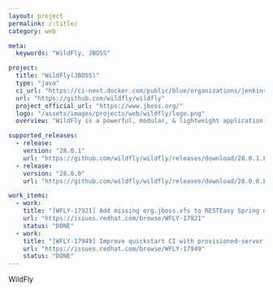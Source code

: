 ```yaml
---
layout: project
permalink: /:title/
category: web

meta:
  keywords: "WildFly, JBOSS"

project:
  title: "WildFly(JBOSS)"
  type: "java"
  ci_url: "https://ci-next.docker.com/public/blue/organizations/jenkins/moby/activity"
  url: "https://github.com/wildfly/wildfly"
  project_official_url: "https://www.jboss.org/"
  logo: "/assets/images/projects/web/wildfly/logo.png"
  overview: "WildFly is a powerful, modular, & lightweight application server that helps you build amazing applications."

supported_releases:
  - release:
    version: "28.0.1"
    url: "https://github.com/wildfly/wildfly/releases/download/28.0.1.Final/wildfly-28.0.1.Final.tar.gz"
  - release:
    version: "28.0.0"
    url: "https://github.com/wildfly/wildfly/releases/download/28.0.0.Final/wildfly-28.0.0.Final.tar.gz"

work_items:
  - work:
    title: "[WFLY-17921] Add missing org.jboss.vfs to RESTEasy Spring deployments"
    url: "https://issues.redhat.com/browse/WFLY-17921"
    status: "DONE"
  - work:
    title: "[WFLY-17949] Improve quickstart CI with provisioned-server, openshift and bootable jar profiles"
    url: "https://issues.redhat.com/browse/WFLY-17949"
    status: "DONE"
---
```


<p>WildFly</p>

